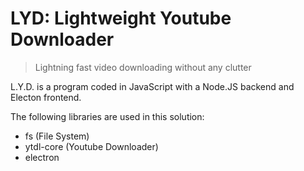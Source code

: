 # LYD: Lightweight Youtube Downloader
> Lightning fast video downloading without any clutter

L.Y.D. is a program coded in JavaScript with a Node.JS backend and Electon frontend.

The following libraries are used in this solution:
- fs (File System)
- ytdl-core (Youtube Downloader)
- electron
